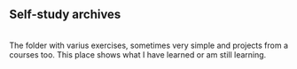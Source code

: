 <h2> Self-study archives </h2> <br>
The folder with varius exercises, sometimes very simple and projects from a courses too. This place shows what I have learned or am still learning. 
